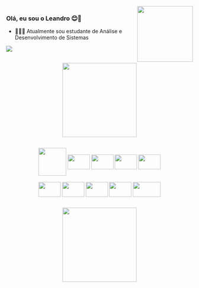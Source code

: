 <img align="right" width="150" src="https://c.tenor.com/Jxbk24m0vV4AAAAM/vibe-rabbit.gif" />

### Olá, eu sou o Leandro 😊👋
- 👨🏽‍🎓 Atualmente sou estudante de Análise e Desenvolvimento de Sistemas

<div>
<a target="_blank" href="https://www.linkedin.com/in/leandro-coelho-2942a9220"><img src="https://img.shields.io/badge/LinkedIn-0077B5?style=for-the-badge&logo=linkedin&logoColor=white"></a>
</div>


##
<div align="center"> 
<img height="200em" src="https://github-readme-stats.vercel.app/api/top-langs/?username=lean-dro&show_icons=true&theme=dark&locale=pt-br&layout=compact"/>
</div>

##
<div align="center">    
<a href="https://www.credly.com/badges/035f7333-5c05-4b4e-a2ee-b4c0e8aa484f/public_url"><img align="center" width="75"  src="https://images.credly.com/size/110x110/images/4136ced8-75d5-4afb-8677-40b6236e2672/azure-ai-fundamentals-600x600.png" /></a>


<img align="center" width="60" height="40" src="https://cdn.jsdelivr.net/gh/devicons/devicon/icons/html5/html5-plain-wordmark.svg" />
<img align="center" width="60" height="40" src="https://cdn.jsdelivr.net/gh/devicons/devicon/icons/css3/css3-plain-wordmark.svg" />
<img align="center" width="60" height="40" src="https://cdn.jsdelivr.net/gh/devicons/devicon/icons/bootstrap/bootstrap-original.svg" />          
<img align="center" width="60" height="40" src="https://cdn.jsdelivr.net/gh/devicons/devicon/icons/react/react-original.svg" />
<br>
<br>
<img align="center" width="60" height="40" src="https://cdn.jsdelivr.net/gh/devicons/devicon/icons/php/php-original.svg" />
<img align="center" width="60" height="40" src="https://cdn.jsdelivr.net/gh/devicons/devicon/icons/javascript/javascript-original.svg" />
<img align="center" width="60" height="40" src="https://cdn.jsdelivr.net/gh/devicons/devicon/icons/java/java-original-wordmark.svg" />

<img align="center" width="60" height="40" src="https://cdn.jsdelivr.net/gh/devicons/devicon/icons/mysql/mysql-original-wordmark.svg" />


<img align="center" width="75" height="40" src="https://cdn.jsdelivr.net/gh/devicons/devicon/icons/microsoftsqlserver/microsoftsqlserver-plain-wordmark.svg" />       
          

</div>


##
<div align="center">
<img height="200em" src="https://github-readme-stats.vercel.app/api?username=lean-dro&show_icons=true&theme=dark&locale=pt-br" />
</div>

